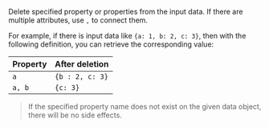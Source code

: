 Delete specified property or properties from the input data. If there are multiple attributes, use `,` to connect them.

For example, if there is input data like `{a: 1, b: 2, c: 3}`, then with the following definition, you can retrieve the
corresponding value:

| Property | After deletion  |
|:---------|:----------------|
| `a`      | `{b : 2, c: 3}` |
| `a, b`   | `{c: 3}`        |

> If the specified property name does not exist on the given data object, there will be no side effects.
